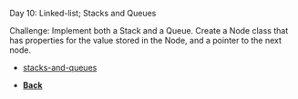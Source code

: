 Day 10: Linked-list; Stacks and Queues

Challenge: Implement both a Stack and a Queue. Create a Node class that has properties for the value stored in the Node, and a pointer to the next node.
- [stacks-and-queues](https://github.com/scottie-l/data-structures-and-algorithms/blob/main/javascript/401/linked-lists/stacks-and-queues.js)

- **[Back](https://github.com/scottie-l/data-structures-and-algorithms/blob/main/javascript/README.md)**